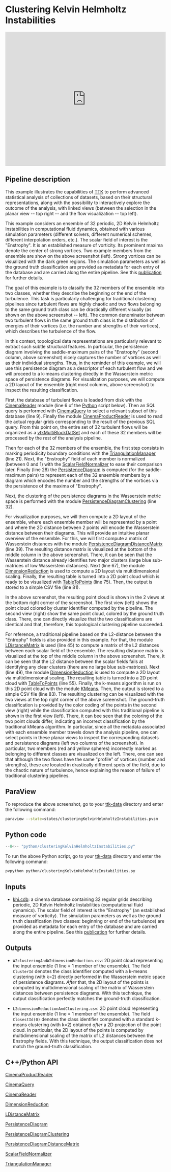 # Clustering Kelvin Helmholtz Instabilities

<iframe width="100%" height="420"
src="https://www.youtube.com/embed/EROXnZ5MuU0" frameborder="0"
allowfullscreen></iframe>

## Pipeline description
This example illustrates the capabilities of 
[TTK](https://topology-tool-kit.github.io/) to perform advanced statistical 
analysis of collections of datasets, based on their structural representations, 
along with the possibility to interactively explore the outcome of the analysis, 
with linked views (between the selection in the planar view -- top right -- and 
the flow visualization -- top left).

This example considers an ensemble of 32 periodic, 2D Kelvin Helmholtz 
Instabilities in computational fluid dynamics, obtained with various simulation 
parameters (different solvers, different numerical schemes, different 
interpolation orders, etc.). 
The scalar field of interest is the "Enstrophy". It is an established measure 
of vorticity. Its prominent maxima denote the center of strong vortices.
Two example members from 
the ensemble are show on the above screenshot (left). Strong vortices can be 
visualized with the dark green regions.
The simulation parameters as well as the ground truth classification are 
provided as metadata for each entry of the database and are carried along the 
entire pipeline.
See this [publication](https://arxiv.org/abs/2207.14080) for 
further details.

The goal of this example is to classify the 32 members of the ensemble into two 
classes, whether they 
describe
the beginning or the end of 
the turbulence. This task is particularly challenging for traditional 
clustering pipelines since turbulent flows are highly chaotic and two flows 
belonging to the same ground truth class can be drastically different visually 
(as shown on the above screenshot -- left). The common denominator between two 
turbulent flows in the same ground truth class is the distribution of energies 
of their vortices (i.e. the number and strengths of their vortices), which 
describes the turbulence of the flow.

In this context, topological data representations are particularly relevant to 
extract such subtle structural features. In particular, the persistence diagram 
involving the saddle-maximum pairs of the "Enstrophy" (second column, above 
screenshot) nicely captures the number of vortices as well as their individual 
strengths. Thus, in the reminder of this example, we will use this persistence 
diagram as a descriptor of each turbulent flow and we will proceed to a k-means 
clustering directly in the Wasserstein metric space of persistence diagrams. 
For visualization purposes, we will compute a 2D layout of the ensemble (right 
most columns, above screenshot) to inspect the resulting classification.

First, the database of turbulent flows is loaded from disk with the 
[CinemaReader](https://topology-tool-kit.github.io/doc/html/classttkCinemaReader.html)
module (line 6 of the [Python](#python-code) script below). Then an SQL 
query is performed with 
[CinemaQuery](https://topology-tool-kit.github.io/doc/html/classttkCinemaQuery.html)
to select a relevant subset of this database (line 9). Finally the module 
[CinemaProductReader](https://topology-tool-kit.github.io/doc/html/classttkCinemaProductReader.html)
is used to read the actual regular grids 
corresponding to the result of the previous SQL query. From this point on, the 
entire set of 32 turbulent flows will be organized as a 
[vtkMultiBlockDatSet](https://vtk.org/doc/nightly/html/classvtkMultiBlockDataSet.html)
and each of these 32 members will be processed by the rest of the 
analysis pipeline.

Then for each of the 32 members of the ensemble, the first step consists in 
marking periodicity boundary conditions with the 
[TriangulationManager](https://topology-tool-kit.github.io/doc/html/classttkTriangulationManager.html) 
(line 21). Next, the "Enstrophy" field of 
each member is normalized (between 0 and 1) with the 
[ScalarFieldNormalizer](https://topology-tool-kit.github.io/doc/html/classttkScalarFieldNormalizer.html)
to ease their comparison later. Finally 
(line 28) the 
[PersistenceDiagram](https://topology-tool-kit.github.io/doc/html/classttkPersistenceDiagram.html)
is computed (for the saddle-maximum pairs) to 
represent each of the 32 ensemble members by a diagram which encodes the number 
and the strengths of the vortices via the persistence of the maxima of 
"Enstrophy".

Next, the clustering of the persistence diagrams in the Wasserstein metric 
space is performed with the module 
[PersistenceDiagramClustering](https://topology-tool-kit.github.io/doc/html/classttkPersistenceDiagramClustering.html)
(line 32).

For visualization purposes, we will then compute a 2D layout of the ensemble, 
where each ensemble member will be represented by a point and where the 2D 
distance between 2 points will encode the Wasserstein distance between their 
diagrams. This will provide an intuitive planar overview of the ensemble.
For this, we will first compute a matrix of Wasserstein distances 
with the module 
[PersistenceDiagramDistanceMatrix](https://topology-tool-kit.github.io/doc/html/classttkPersistenceDiagramDistanceMatrix.html)
(line 39). The resulting 
distance matrix is visualized at the bottom of the middle column in the above 
screenshot. There, it can be seen that the Wasserstein distance already 
identifies two major clusters (large blue sub-matrices of low Wasserstein 
distances).
Next (line 67), 
the module 
[DimensionReduction](https://topology-tool-kit.github.io/doc/html/classttkDimensionReduction.html)
is used to compute a 2D layout via 
multidimensional scaling. Finally, the resulting table is turned into a 2D 
point cloud which is ready to be visualized with
[TableToPoints](https://kitware.github.io/paraview-docs/latest/python/paraview.simple.TableToPoints.html)
(line 75). Then, the output is stored to a simple 
CSV file (line 81).

In the above screenshot, the resulting point cloud is shown in the 2 views at  
the bottom right corner of the screenshot. The first view (left) shows the 
point cloud colored by cluster identifier computed by the pipeline. The second 
view (right) show the same point cloud, colored by the ground truth class. 
There, one can directly visualize that the two classifications are identical 
and that, therefore, this topological clustering pipeline succeeded.

For reference, a traditional pipeline based on the L2-distance between the 
"Entrophy" fields is also provided in this example.
For that, the module 
[LDistanceMatrix](https://topology-tool-kit.github.io/doc/html/classttkLDistanceMatrix.html)
is used (line 45) to compute a matrix of the L2 
distances between each scalar field of the ensemble. 
The resulting distance matrix is visualized at the top of the middle column 
in the above screenshot. There, it can be seen that the L2 distance between the 
scalar fields fails at identifying any clear clusters (there are no large blue 
sub-matrices).
Next (line 49), the module 
[DimensionReduction](https://topology-tool-kit.github.io/doc/html/classttkDimensionReduction.html)
is used to compute a 2D layout via 
multidimensional scaling. The resulting table is turned into a 2D point cloud 
with 
[TableToPoints](https://kitware.github.io/paraview-docs/latest/python/paraview.simple.TableToPoints.html)
(line 55). Finally, the k-means algorithm is run on 
this 2D point cloud with the module 
[KMeans](https://kitware.github.io/paraview-docs/latest/python/paraview.simple.KMeans.html).
Then, the output is stored to a simple 
CSV file (line 83).
The resulting clustering can be visualized with the two views at 
the top right corner of the above screenshot. The ground-truth classification 
is provided by the color coding of the points in the second view (right) while 
the classification computed with this traditional pipeline is shown in the 
first view (left). There, it can bee seen that the coloring of the two point 
clouds differ, indicating an incorrect classification by the traditional kMeans 
algorithm. In particular, since all the metadata associated with each ensemble 
member travels down the analysis pipeline, one can select points in these 
planar views to inspect the corresponding datasets and persistence diagrams 
(left two columns of the screenshot). In particular, two members (red and 
yellow spheres) incorrectly marked as belonging to different classes are 
visualized on the left. There, one can see that although the two flows have the 
same "profile" of vortices (number and strengths), these are located in 
drastically different spots of the field, due to the chaotic nature of 
turbulence, hence explaining the reason of failure of traditional 
clustering pipelines.


## ParaView
To reproduce the above screenshot, go to your [ttk-data](https://github.com/topology-tool-kit/ttk-data) directory and enter the following command:
``` bash
paraview --state=states/clusteringKelvinHelmholtzInstabilities.pvsm 
```

## Python code

``` python  linenums="1"
--8<-- "python/clusteringKelvinHelmholtzInstabilities.py"
```

To run the above Python script, go to your [ttk-data](https://github.com/topology-tool-kit/ttk-data) directory and enter the following command:
``` bash
pvpython python/clusteringKelvinHelmholtzInstabilities.py
```


## Inputs
- [khi.cdb](https://github.com/topology-tool-kit/ttk-data/tree/dev/khi.cdb): a 
cinema database containing 32 regular grids describing periodic, 2D Kelvin 
Helmholtz Instabilities (computational fluid dynamics). 
The scalar field of interest is the "Enstrophy" (an established measure of 
vorticity).
The simulation parameters as well as the ground truth classification (two 
classes: beginning or end of the turbulence) are provided as metadata for each 
entry of the database and are carried along the entire pipeline.
See this [publication](https://arxiv.org/abs/2207.14080) for further details.

## Outputs
-  `W2clusteringAndW2dimensionReduction.csv`: 2D point cloud representing the 
input ensemble (1 line = 1 member of the ensemble). The field `ClusterId` 
denotes the class identifier computed with a k-means clustering (with 
k=2) directly performed in the Wasserstein metric space of persistence 
diagrams. *After* that, the 2D layout of the points is computed by 
multidimensional scaling of the matrix of Wasserstein distances between 
persistence diagrams. With this technique, the output classification perfectly 
matches the ground-truth classification.

-  `L2dimensionReductionAndClustering.csv`: 2D point cloud representing the 
input ensemble (1 line = 1 member of the ensemble). The field `ClosestId(0)` 
denotes the class identifier computed with a standard k-means clustering (with 
k=2) obtained *after* a 2D projection of the point cloud. In particular, 
the 2D layout of the points is computed by multidimensional scaling 
of the matrix of L2 distances between the Enstrophy fields. With this 
technique, the output classification does not match the ground-truth 
classification.

## C++/Python API
[CinemaProductReader](https://topology-tool-kit.github.io/doc/html/classttkCinemaProductReader.html)

[CinemaQuery](https://topology-tool-kit.github.io/doc/html/classttkCinemaQuery.html)

[CinemaReader](https://topology-tool-kit.github.io/doc/html/classttkCinemaReader.html)

[DimensionReduction](https://topology-tool-kit.github.io/doc/html/classttkDimensionReduction.html)

[LDistanceMatrix](https://topology-tool-kit.github.io/doc/html/classttkLDistanceMatrix.html)

[PersistenceDiagram](https://topology-tool-kit.github.io/doc/html/classttkPersistenceDiagram.html)

[PersistenceDiagramClustering](https://topology-tool-kit.github.io/doc/html/classttkPersistenceDiagramClustering.html)

[PersistenceDiagramDistanceMatrix](https://topology-tool-kit.github.io/doc/html/classttkPersistenceDiagramDistanceMatrix.html)

[ScalarFieldNormalizer](https://topology-tool-kit.github.io/doc/html/classttkScalarFieldNormalizer.html)

[TriangulationManager](https://topology-tool-kit.github.io/doc/html/classttkTriangulationManager.html)
